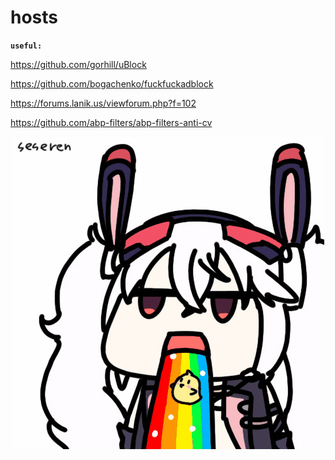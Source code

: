 # hosts
**``useful:``**

https://github.com/gorhill/uBlock

https://github.com/bogachenko/fuckfuckadblock

https://forums.lanik.us/viewforum.php?f=102

https://github.com/abp-filters/abp-filters-anti-cv



<p align="center">
  <img src="images/aie.gif"/><br>
</p>
